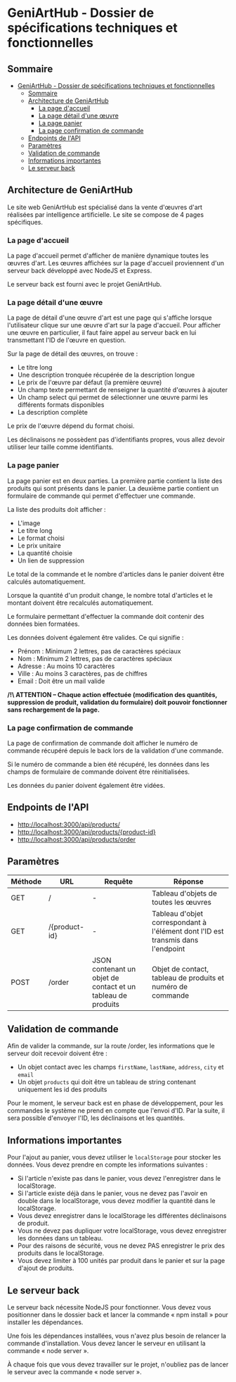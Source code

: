 # GeniArtHub - Dossier de spécifications techniques et fonctionnelles

## Sommaire

- [GeniArtHub - Dossier de spécifications techniques et fonctionnelles](#geniarthub---dossier-de-spécifications-techniques-et-fonctionnelles)
  - [Sommaire](#sommaire)
  - [Architecture de GeniArtHub](#architecture-de-geniarthub)
    - [La page d'accueil](#la-page-daccueil)
    - [La page détail d'une œuvre](#la-page-détail-dune-œuvre)
    - [La page panier](#la-page-panier)
    - [La page confirmation de commande](#la-page-confirmation-de-commande)
  - [Endpoints de l'API](#endpoints-de-lapi)
  - [Paramètres](#paramètres)
  - [Validation de commande](#validation-de-commande)
  - [Informations importantes](#informations-importantes)
  - [Le serveur back](#le-serveur-back)

## Architecture de GeniArtHub

Le site web GeniArtHub est spécialisé dans la vente d'œuvres d'art réalisées par intelligence artificielle. Le site se compose de 4 pages spécifiques.

### La page d'accueil

La page d'accueil permet d'afficher de manière dynamique toutes les œuvres d'art. Les œuvres affichées sur la page d'accueil proviennent d'un serveur back développé avec NodeJS et Express.

Le serveur back est fourni avec le projet GeniArtHub.

### La page détail d'une œuvre

La page de détail d'une œuvre d'art est une page qui s'affiche lorsque l'utilisateur clique sur une œuvre d'art sur la page d'accueil. Pour afficher une œuvre en particulier, il faut faire appel au serveur back en lui transmettant l'ID de l'œuvre en question.

Sur la page de détail des œuvres, on trouve :

- Le titre long
- Une description tronquée récupérée de la description longue
- Le prix de l'œuvre par défaut (la première œuvre)
- Un champ texte permettant de renseigner la quantité d'œuvres à ajouter
- Un champ select qui permet de sélectionner une œuvre parmi les différents formats disponibles
- La description complète

Le prix de l'œuvre dépend du format choisi.

Les déclinaisons ne possèdent pas d'identifiants propres, vous allez devoir utiliser leur taille comme identifiants.

### La page panier

La page panier est en deux parties. La première partie contient la liste des produits qui sont présents dans le panier. La deuxième partie contient un formulaire de commande qui permet d'effectuer une commande.

La liste des produits doit afficher :

- L'image
- Le titre long
- Le format choisi
- Le prix unitaire
- La quantité choisie
- Un lien de suppression

Le total de la commande et le nombre d'articles dans le panier doivent être calculés automatiquement.

Lorsque la quantité d'un produit change, le nombre total d'articles et le montant doivent être recalculés automatiquement.

Le formulaire permettant d'effectuer la commande doit contenir des données bien formatées.

Les données doivent également être valides. Ce qui signifie :

- Prénom : Minimum 2 lettres, pas de caractères spéciaux
- Nom : Minimum 2 lettres, pas de caractères spéciaux
- Adresse : Au moins 10 caractères
- Ville : Au moins 3 caractères, pas de chiffres
- Email : Doit être un mail valide

**/!\ ATTENTION – Chaque action effectuée (modification des quantités, suppression de produit, validation du formulaire) doit pouvoir fonctionner sans rechargement de la page.**

### La page confirmation de commande

La page de confirmation de commande doit afficher le numéro de commande récupéré depuis le back lors de la validation d'une commande.

Si le numéro de commande a bien été récupéré, les données dans les champs de formulaire de commande doivent être réinitialisées.

Les données du panier doivent également être vidées.

## Endpoints de l'API

- [http://localhost:3000/api/products/](http://localhost:3000/api/products/)
- [http://localhost:3000/api/products/{product-id}](http://localhost:3000/api/products/{product-id})
- [http://localhost:3000/api/products/order](http://localhost:3000/api/products/order)

## Paramètres

| Méthode | URL              | Requête                                | Réponse                                                |
| ------- | ---------------- | -------------------------------------- | ------------------------------------------------------ |
| GET     | /                | -                                      | Tableau d'objets de toutes les œuvres                  |
| GET     | /{product-id}    | -                                      | Tableau d'objet correspondant à l'élément dont l'ID est transmis dans l'endpoint |
| POST    | /order           | JSON contenant un objet de contact et un tableau de produits | Objet de contact, tableau de produits et numéro de commande |

## Validation de commande

Afin de valider la commande, sur la route /order, les informations que le serveur doit recevoir doivent être :

- Un objet contact avec les champs `firstName`, `lastName`, `address`, `city` et `email`
- Un objet `products` qui doit être un tableau de string contenant uniquement les id des produits

Pour le moment, le serveur back est en phase de développement, pour les commandes le système ne prend en compte que l'envoi d'ID. Par la suite, il sera possible d'envoyer l'ID, les déclinaisons et les quantités.

## Informations importantes

Pour l'ajout au panier, vous devez utiliser le `localStorage` pour stocker les données. Vous devez prendre en compte les informations suivantes :

- Si l'article n'existe pas dans le panier, vous devez l'enregistrer dans le localStorage.
- Si l'article existe déjà dans le panier, vous ne devez pas l'avoir en double dans le localStorage, vous devez modifier la quantité dans le localStorage.
- Vous devez enregistrer dans le localStorage les différentes déclinaisons de produit.
- Vous ne devez pas dupliquer votre localStorage, vous devez enregistrer les données dans un tableau.
- Pour des raisons de sécurité, vous ne devez PAS enregistrer le prix des produits dans le localStorage.
- Vous devez limiter à 100 unités par produit dans le panier et sur la page d'ajout de produits.

## Le serveur back

Le serveur back nécessite NodeJS pour fonctionner. Vous devez vous positionner dans le dossier back et lancer la commande « npm install » pour installer les dépendances.

Une fois les dépendances installées, vous n'avez plus besoin de relancer la commande d'installation. Vous devez lancer le serveur en utilisant la commande « node server ».

À chaque fois que vous devez travailler sur le projet, n'oubliez pas de lancer le serveur avec la commande « node server ».